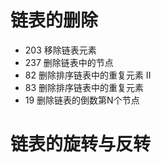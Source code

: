 # 链表的删除

- 203 移除链表元素
- 237 删除链表中的节点
- 82 删除排序链表中的重复元素 II
- 83 删除排序链表中的重复元素
- 19 删除链表的倒数第N个节点

# 链表的旋转与反转

